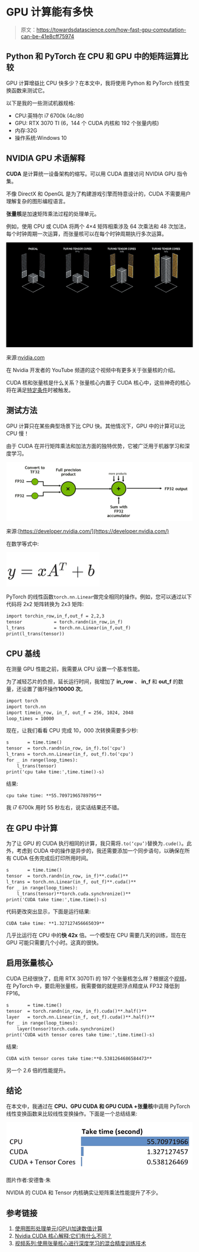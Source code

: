 # GPU 计算能有多快

> 原文：<https://towardsdatascience.com/how-fast-gpu-computation-can-be-41e8cff75974>

## Python 和 PyTorch 在 CPU 和 GPU 中的矩阵运算比较

GPU 计算增益比 CPU 快多少？在本文中，我将使用 Python 和 PyTorch 线性变换函数来测试它。

以下是我的一些测试机器规格:

*   CPU:英特尔 i7 6700k (4c/8t)
*   GPU: RTX 3070 TI (6，144 个 CUDA 内核和 192 个张量内核)
*   内存:32G
*   操作系统:Windows 10

## NVIDIA GPU 术语解释

**CUDA** 是计算统一设备架构的缩写。可以用 CUDA 直接访问 NVIDIA GPU 指令集。

不像 DirectX 和 OpenGL 是为了构建游戏引擎而特意设计的，CUDA 不需要用户理解复杂的图形编程语言。

**张量核**是加速矩阵乘法过程的处理单元。

例如，使用 CPU 或 CUDA 将两个 4×4 矩阵相乘涉及 64 次乘法和 48 次加法，每个时钟周期一次运算，而张量核可以在每个时钟周期执行多次运算。

![](img/6827c18568b4854771a6e2a81eae27c9.png)

来源:[nvidia.com](https://www.nvidia.com/en-us/data-center/tensor-cores/)

在 Nvidia 开发者的 YouTube 频道的这个视频中有更多关于张量核的介绍。

CUDA 核和张量核是什么关系？张量核心内置于 CUDA 核心中，这些神奇的核心将在满足[特定条件](https://www.youtube.com/watch?v=i8-Jw48Cp8w&ab_channel=NVIDIADeveloper)时被触发。

## 测试方法

GPU 计算只在某些典型场景下比 CPU 快。其他情况下，GPU 中的计算可以比 CPU 慢！

由于 CUDA 在并行矩阵乘法和加法方面的独特优势，它被广泛用于机器学习和深度学习。

![](img/c78077afbef8c0e93d7511e4e64b7f55.png)

来源:[https://developer.nvidia.com/](https://developer.nvidia.com/)

在数学等式中:

![](img/2c3522160b118182009c32a75324b054.png)

PyTorch 的线性函数`torch.nn.Linear`做完全相同的操作。例如，您可以通过以下代码将 2x2 矩阵转换为 2x3 矩阵:

```
import torchin_row,in_f,out_f = 2,2,3
tensor            = torch.randn(in_row,in_f)
l_trans           = torch.nn.Linear(in_f,out_f)
print(l_trans(tensor))
```

## CPU 基线

在测量 GPU 性能之前，我需要从 CPU 设置一个基准性能。

为了减轻芯片的负担，延长运行时间，我增加了 **in_row** 、 **in_f** 和 **out_f** 的数量，还设置了循环操作**10000 次**。

```
import torch
import torch.nn
import timein_row, in_f, out_f = 256, 1024, 2048
loop_times = 10000
```

现在，让我们看看 CPU 完成 10，000 次转换需要多少秒:

```
s       = time.time()
tensor  = torch.randn(in_row, in_f).to('cpu')
l_trans = torch.nn.Linear(in_f, out_f).to('cpu')
for _ in range(loop_times):
    l_trans(tensor)
print('cpu take time:',time.time()-s)
```

结果:

```
cpu take time: **55.70971965789795**
```

我 i7 6700k 用时 55 秒左右，说实话结果还不错。

## 在 GPU 中计算

为了让 GPU 的 CUDA 执行相同的计算，我只需将`.to(‘cpu’)`替换为`.cude()`。此外，考虑到 CUDA 中的操作是异步的，我还需要添加一个同步语句，以确保在所有 CUDA 任务完成后打印所用时间。

```
s       = time.time()
tensor  = torch.randn(in_row, in_f)**.cuda()**
l_trans = torch.nn.Linear(in_f, out_f)**.cuda()**
for _ in range(loop_times):
    l_trans(tensor)**torch.cuda.synchronize()**
print('CUDA take time:',time.time()-s)
```

代码更改突出显示，下面是运行结果:

```
CUDA take time: **1.327127456665039**
```

几乎比运行在 CPU 中的**快 42x** 倍。一个模型在 CPU 需要几天的训练，现在在 GPU 可能只需要几个小时。这真的很快。

## 启用张量核心

CUDA 已经很快了，启用 RTX 3070Ti 的 197 个张量核怎么样？根据这个[视频](https://www.youtube.com/watch?v=9tpLJpqxdE8&ab_channel=NVIDIADeveloper)，在 PyTorch 中，要启用张量核，我需要做的就是把浮点精度从 FP32 降低到 FP16。

```
s       = time.time()
tensor  = torch.randn(in_row, in_f).cuda()**.half()**
layer   = torch.nn.Linear(in_f, out_f).cuda()**.half()**
for _ in range(loop_times):
    layer(tensor)torch.cuda.synchronize()
print('CUDA with tensor cores take time:',time.time()-s)
```

结果:

```
CUDA with tensor cores take time:**0.5381264686584473**
```

另一个 2.6 倍的性能提升。

## 结论

在本文中，我通过在 **CPU、GPU CUDA 和 GPU CUDA +张量核**中调用 PyTorch 线性变换函数来比较线性变换操作。下面是一个总结结果:

![](img/da1cf1893aebaaaeed473103f7dc6b0a.png)

图片作者:安德鲁·朱

NVIDIA 的 CUDA 和 Tensor 内核确实让矩阵乘法性能提升了不少。

## 参考链接

1.  [使用图形处理单元(GPU)加速数值计算](http://www.eurorisksystems.com/documents/speed_up_of_numeric_calculations_using_GPU.pdf)
2.  [Nvidia CUDA 核心解释:它们有什么不同？](https://www.techcenturion.com/nvidia-cuda-cores/)
3.  [视频系列:使用张量核心进行深度学习的混合精度训练技术](https://developer.nvidia.com/blog/video-mixed-precision-techniques-tensor-cores-deep-learning/)